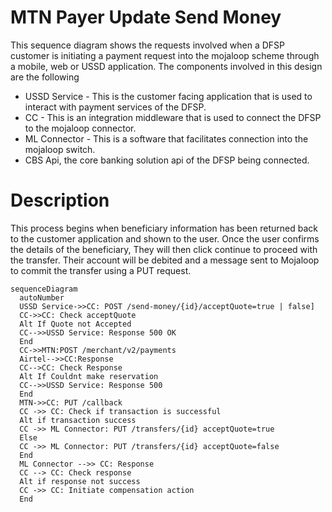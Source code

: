 # MTN Payer Update Send Money

This sequence diagram shows the requests involved when a DFSP customer is initiating a payment request into the mojaloop scheme through a mobile, web or USSD application. The components involved in this design are the following

- USSD Service - This is the customer facing application that is used to interact with payment services of the DFSP.
- CC - This is an integration middleware that is used to connect the DFSP to the mojaloop connector.
- ML Connector - This is a software that facilitates connection into the mojaloop switch.
- CBS Api, the core banking solution api of the DFSP being connected.

# Description
This process begins when beneficiary information has been returned back to the customer application and shown to the user. Once the user confirms the details of the beneficiary, They will then click continue to proceed with the transfer. Their account will be debited and a message sent to Mojaloop to commit the transfer using a PUT request.

```mermaid
sequenceDiagram
  autoNumber
  USSD Service->>CC: POST /send-money/{id}/acceptQuote=true | false]
  CC->>CC: Check acceptQuote
  Alt If Quote not Accepted
  CC-->>USSD Service: Response 500 OK
  End
  CC->>MTN:POST /merchant/v2/payments
  Airtel-->>CC:Response
  CC-->CC: Check Response
  Alt If Couldnt make reservation
  CC-->>USSD Service: Response 500
  End
  MTN->>CC: PUT /callback
  CC ->> CC: Check if transaction is successful
  Alt if transaction success
  CC ->> ML Connector: PUT /transfers/{id} acceptQuote=true
  Else
  CC ->> ML Connector: PUT /transfers/{id} acceptQuote=false
  End
  ML Connector -->> CC: Response
  CC --> CC: Check response
  Alt if response not success
  CC ->> CC: Initiate compensation action
  End
```